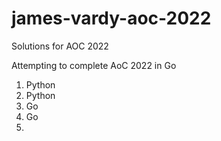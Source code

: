 # james-vardy-aoc-2022
Solutions for AOC 2022

Attempting to complete AoC 2022 in Go

1. Python
2. Python
3. Go
4. Go
5. 
